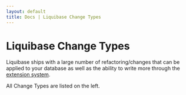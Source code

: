 ```yaml
---
layout: default
title: Docs | Liquibase Change Types
---
```


# Liquibase Change Types

Liquibase ships with a large number of refactoring/changes that can be applied to your database as well as the ability to write more through the
[extension system](../../extensions/index.html).

All Change Types are listed on the left.